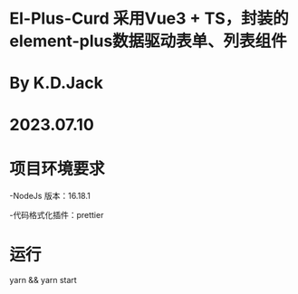 # El-Plus-Curd 采用Vue3 + TS，封装的element-plus数据驱动表单、列表组件

# By K.D.Jack

# 2023.07.10

# 项目环境要求

-NodeJs 版本：16.18.1

-代码格式化插件：prettier

# 运行

yarn && yarn start
